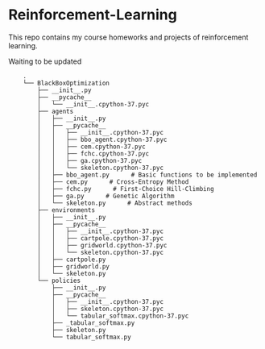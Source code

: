 # Reinforcement-Learning

This repo contains my course homeworks and projects of reinforcement learning.

Waiting to be updated


        .
        └── BlackBoxOptimization
            ├── __init__.py
            ├── __pycache__
            │   └── __init__.cpython-37.pyc
            ├── agents
            │   ├── __init__.py
            │   ├── __pycache__
            │   │   ├── __init__.cpython-37.pyc
            │   │   ├── bbo_agent.cpython-37.pyc
            │   │   ├── cem.cpython-37.pyc
            │   │   ├── fchc.cpython-37.pyc
            │   │   ├── ga.cpython-37.pyc
            │   │   └── skeleton.cpython-37.pyc
            │   ├── bbo_agent.py      # Basic functions to be implemented
            │   ├── cem.py      # Cross-Entropy Method
            │   ├── fchc.py      # First-Choice Hill-Climbing
            │   ├── ga.py      # Genetic Algorithm
            │   └── skeleton.py      # Abstract methods
            ├── environments
            │   ├── __init__.py
            │   ├── __pycache__
            │   │   ├── __init__.cpython-37.pyc
            │   │   ├── cartpole.cpython-37.pyc
            │   │   ├── gridworld.cpython-37.pyc
            │   │   └── skeleton.cpython-37.pyc
            │   ├── cartpole.py      
            │   ├── gridworld.py      
            │   └── skeleton.py      
            └── policies
                ├── __init__.py
                ├── __pycache__
                │   ├── __init__.cpython-37.pyc
                │   ├── skeleton.cpython-37.pyc
                │   └── tabular_softmax.cpython-37.pyc
                ├── _tabular_softmax.py
                ├── skeleton.py      
                └── tabular_softmax.py      

